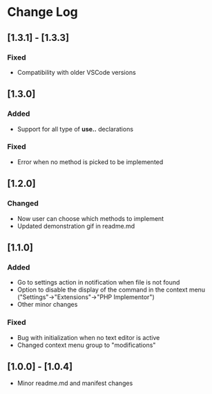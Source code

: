 # Change Log

## [1.3.1] - [1.3.3]
### Fixed
- Compatibility with older VSCode versions

## [1.3.0]
### Added
- Support for all type of **use..** declarations

### Fixed
- Error when no method is picked to be implemented

## [1.2.0]
### Changed
- Now user can choose which methods to implement
- Updated demonstration gif in readme.md 

## [1.1.0]
### Added
- Go to settings action in notification when file is not found
- Option to disable the display of the command in the context menu ("Settings"->"Extensions"->"PHP Implementor")
- Other minor changes

### Fixed
- Bug with initialization when no text editor is active
- Changed context menu group to "modifications"

## [1.0.0] - [1.0.4]
- Minor readme.md and manifest changes

